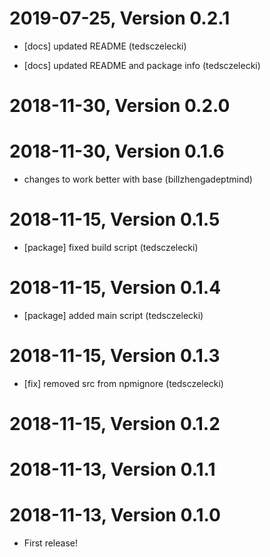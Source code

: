 2019-07-25, Version 0.2.1
=========================

 * [docs] updated README (tedsczelecki)

 * [docs] updated README and package info (tedsczelecki)


2018-11-30, Version 0.2.0
=========================



2018-11-30, Version 0.1.6
=========================

 * changes to work better with base (billzhengadeptmind)


2018-11-15, Version 0.1.5
=========================

 * [package] fixed build script (tedsczelecki)


2018-11-15, Version 0.1.4
=========================

 * [package] added main script (tedsczelecki)


2018-11-15, Version 0.1.3
=========================

 * [fix] removed src from npmignore (tedsczelecki)


2018-11-15, Version 0.1.2
=========================



2018-11-13, Version 0.1.1
=========================



2018-11-13, Version 0.1.0
=========================

 * First release!
